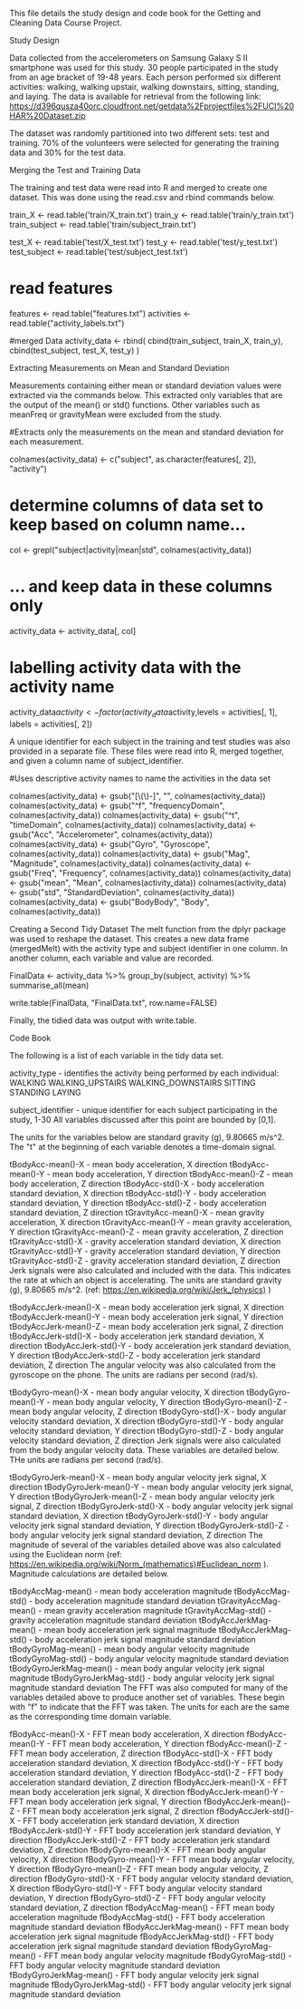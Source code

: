 This file details the study design and code book for the Getting and Cleaning Data Course Project.

Study Design

Data collected from the accelerometers on Samsung Galaxy S II smartphone was used for this study. 30 people participated in the study from an age bracket of 19-48 years. Each person performed six different activities: walking, walking upstair, walking downstairs, sitting, standing, and laying. The data is available for retrieval from the following link: https://d396qusza40orc.cloudfront.net/getdata%2Fprojectfiles%2FUCI%20HAR%20Dataset.zip

The dataset was randomly partitioned into two different sets: test and training. 70% of the volunteers were selected for generating the training data and 30% for the test data.

Merging the Test and Training Data

The training and test data were read into R and merged to create one dataset. This was done using the read.csv and rbind commands below.

  train_X <- read.table('train/X_train.txt')
  train_y <- read.table('train/y_train.txt')
  train_subject <- read.table('train/subject_train.txt')
  
  test_X <- read.table('test/X_test.txt')
  test_y <- read.table('test/y_test.txt')
  test_subject <- read.table('test/subject_test.txt')
  
  # read features
  features <- read.table("features.txt")
  activities <- read.table("activity_labels.txt")
  
  #merged Data
  activity_data <- rbind(
    cbind(train_subject, train_X, train_y),
    cbind(test_subject, test_X, test_y)
  )

Extracting Measurements on Mean and Standard Deviation

Measurements containing either mean or standard deviation values were extracted via the commands below. This extracted only variables that are the output of the mean() or std() functions. Other variables such as meanFreq or gravityMean were excluded from the study.

  #Extracts only the measurements on the mean and standard deviation for each measurement.
  
  colnames(activity_data) <- c("subject", as.character(features[, 2]), "activity")
  
  # determine columns of data set to keep based on column name...
  col <- grepl("subject|activity|mean|std", colnames(activity_data))
  
  # ... and keep data in these columns only
  activity_data <- activity_data[, col]
  # labelling activity data with the activity name
  activity_data$activity <- factor(activity_data$activity,levels = activities[, 1], labels = activities[, 2])


A unique identifier for each subject in the training and test studies was also provided in a separate file. These files were read into R, merged together, and given a column name of subject_identifier.

  #Uses descriptive activity names to name the activities in the data set

  colnames(activity_data) <- gsub("[\\(\\)-]", "", colnames(activity_data))
  colnames(activity_data) <- gsub("^f", "frequencyDomain", colnames(activity_data))
  colnames(activity_data) <- gsub("^t", "timeDomain", colnames(activity_data))
  colnames(activity_data) <- gsub("Acc", "Accelerometer", colnames(activity_data))
  colnames(activity_data) <- gsub("Gyro", "Gyroscope", colnames(activity_data))
  colnames(activity_data) <- gsub("Mag", "Magnitude", colnames(activity_data))
  colnames(activity_data) <- gsub("Freq", "Frequency", colnames(activity_data))
  colnames(activity_data) <- gsub("mean", "Mean", colnames(activity_data))
  colnames(activity_data) <- gsub("std", "StandardDeviation", colnames(activity_data))
  colnames(activity_data) <- gsub("BodyBody", "Body", colnames(activity_data))

Creating a Second Tidy Dataset
The melt function from the dplyr package was used to reshape the dataset. This creates a new data frame (mergedMelt) with the activity type and subject identifier in one column. In another column, each variable and value are recorded.

  FinalData <- activity_data %>%
    group_by(subject, activity) %>%
    summarise_all(mean)
  
  write.table(FinalData, "FinalData.txt", row.name=FALSE)

Finally, the tidied data was output with write.table.


Code Book

The following is a list of each variable in the tidy data set.

activity_type - identifies the activity being performed by each individual:
WALKING
WALKING_UPSTAIRS
WALKING_DOWNSTAIRS
SITTING
STANDING
LAYING

subject_identifier - unique identifier for each subject participating in the study, 1-30
All variables discussed after this point are bounded by [0,1].

The units for the variables below are standard gravity (g), 9.80665 m/s^2. The "t" at the beginning of each variable denotes a time-domain signal.

tBodyAcc-mean()-X - mean body acceleration, X direction
tBodyAcc-mean()-Y - mean body acceleration, Y direction
tBodyAcc-mean()-Z - mean body acceleration, Z direction
tBodyAcc-std()-X - body acceleration standard deviation, X direction
tBodyAcc-std()-Y - body acceleration standard deviation, Y direction
tBodyAcc-std()-Z - body acceleration standard deviation, Z direction
tGravityAcc-mean()-X - mean gravity acceleration, X direction
tGravityAcc-mean()-Y - mean gravity acceleration, Y direction
tGravityAcc-mean()-Z - mean gravity acceleration, Z direction
tGravityAcc-std()-X - gravity acceleration standard deviation, X direction
tGravityAcc-std()-Y - gravity acceleration standard deviation, Y direction
tGravityAcc-std()-Z - gravity acceleration standard deviation, Z direction
Jerk signals were also calculated and included with the data. This indicates the rate at which an object is accelerating. The units are standard gravity (g), 9.80665 m/s^2. (ref: https://en.wikipedia.org/wiki/Jerk_(physics) )

tBodyAccJerk-mean()-X - mean body acceleration jerk signal, X direction
tBodyAccJerk-mean()-Y - mean body acceleration jerk signal, Y direction
tBodyAccJerk-mean()-Z - mean body acceleration jerk signal, Z direction
tBodyAccJerk-std()-X - body acceleration jerk standard deviation, X direction
tBodyAccJerk-std()-Y - body acceleration jerk standard deviation, Y direction
tBodyAccJerk-std()-Z - body acceleration jerk standard deviation, Z direction
The angular velocity was also calculated from the gyroscope on the phone. The units are radians per second (rad/s).

tBodyGyro-mean()-X - mean body angular velocity, X direction
tBodyGyro-mean()-Y - mean body angular velocity, Y direction
tBodyGyro-mean()-Z - mean body angular velocity, Z direction
tBodyGyro-std()-X - body angular velocity standard deviation, X direction
tBodyGyro-std()-Y - body angular velocity standard deviation, Y direction
tBodyGyro-std()-Z - body angular velocity standard deviation, Z direction
Jerk signals were also calculated from the body angular velocity data. These variables are detailed below. THe units are radians per second (rad/s).

tBodyGyroJerk-mean()-X - mean body angular velocity jerk signal, X direction
tBodyGyroJerk-mean()-Y - mean body angular velocity jerk signal, Y direction
tBodyGyroJerk-mean()-Z - mean body angular velocity jerk signal, Z direction
tBodyGyroJerk-std()-X - body angular velocity jerk signal standard deviation, X direction
tBodyGyroJerk-std()-Y - body angular velocity jerk signal standard deviation, Y direction
tBodyGyroJerk-std()-Z - body angular velocity jerk signal standard deviation, Z direction
The magnitude of several of the variables detailed above was also calculated using the Euclidean norm (ref: https://en.wikipedia.org/wiki/Norm_(mathematics)#Euclidean_norm ). Magnitude calculations are detailed below.

tBodyAccMag-mean() - mean body acceleration magnitude
tBodyAccMag-std() - body acceleration magnitude standard deviation
tGravityAccMag-mean() - mean gravity acceleration magnitude
tGravityAccMag-std() - gravity acceleration magnitude standard deviation
tBodyAccJerkMag-mean() - mean body acceleration jerk signal magnitude
tBodyAccJerkMag-std() - body acceleration jerk signal magnitude standard deviation
tBodyGyroMag-mean() - mean body angular velocity magnitude
tBodyGyroMag-std() - body angular velocity magnitude standard deviation
tBodyGyroJerkMag-mean() - mean body angular velocity jerk signal magnitude
tBodyGyroJerkMag-std() - body angular velocity jerk signal magnitude standard deviation
The FFT was also computed for many of the variables detailed above to produce another set of variables. These begin with "f" to indicate that the FFT was taken. The units for each are the same as the corresponding time domain variable.

fBodyAcc-mean()-X - FFT mean body acceleration, X direction
fBodyAcc-mean()-Y - FFT mean body acceleration, Y direction
fBodyAcc-mean()-Z - FFT mean body acceleration, Z direction
fBodyAcc-std()-X - FFT body acceleration standard deviation, X direction
fBodyAcc-std()-Y - FFT body acceleration standard deviation, Y direction
fBodyAcc-std()-Z - FFT body acceleration standard deviation, Z direction
fBodyAccJerk-mean()-X - FFT mean body acceleration jerk signal, X direction
fBodyAccJerk-mean()-Y - FFT mean body acceleration jerk signal, Y direction
fBodyAccJerk-mean()-Z - FFT mean body acceleration jerk signal, Z direction
fBodyAccJerk-std()-X - FFT body acceleration jerk standard deviation, X direction
fBodyAccJerk-std()-Y - FFT body acceleration jerk standard deviation, Y direction
fBodyAccJerk-std()-Z - FFT body acceleration jerk standard deviation, Z direction
fBodyGyro-mean()-X - FFT mean body angular velocity, X direction
fBodyGyro-mean()-Y - FFT mean body angular velocity, Y direction
fBodyGyro-mean()-Z - FFT mean body angular velocity, Z direction
fBodyGyro-std()-X - FFT body angular velocity standard deviation, X direction
fBodyGyro-std()-Y - FFT body angular velocity standard deviation, Y direction
fBodyGyro-std()-Z - FFT body angular velocity standard deviation, Z direction
fBodyAccMag-mean() - FFT mean body acceleration magnitude
fBodyAccMag-std() - FFT body acceleration magnitude standard deviation
fBodyAccJerkMag-mean() - FFT mean body acceleration jerk signal magnitude
fBodyAccJerkMag-std() - FFT body acceleration jerk signal magnitude standard deviation
fBodyGyroMag-mean() - FFT mean body angular velocity magnitude
fBodyGyroMag-std() - FFT body angular velocity magnitude standard deviation
fBodyGyroJerkMag-mean() - FFT body angular velocity jerk signal magnitude
fBodyGyroJerkMag-std() - FFT body angular velocity jerk signal magnitude standard deviation